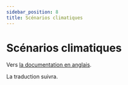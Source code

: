```yaml
---
sidebar_position: 8
title: Scénarios climatiques
---
```


# Scénarios climatiques

Vers [la documentation en anglais](https://opendatadocs.meteoswiss.ch/c-climate-data/c8-climate-scenarios).

La traduction suivra.
